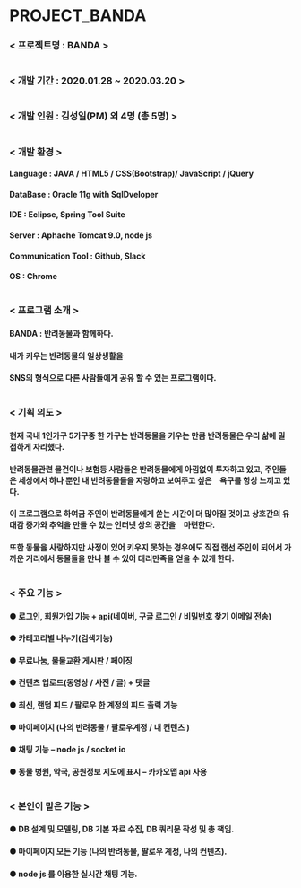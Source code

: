 


# PROJECT_BANDA



### < 프로젝트명 : BANDA >
#
### < 개발 기간 : 2020.01.28 ~ 2020.03.20 >
#
### < 개발 인원 : 김성일(PM) 외 4명 (총 5명) > 
#
### < 개발 환경 >
#### Language : JAVA / HTML5 / CSS(Bootstrap)/ JavaScript / jQuery
#### DataBase : Oracle 11g with SqlDveloper
#### IDE : Eclipse, Spring Tool Suite
#### Server : Aphache Tomcat 9.0, node js
#### Communication Tool : Github, Slack
#### OS : Chrome
#
### < 프로그램 소개 >
#### BANDA : 반려동물과 함께하다. 
#### 내가 키우는 반려동물의 일상생활을 
#### SNS의 형식으로 다른 사람들에게 공유 할 수 있는 프로그램이다.
#
### < 기획 의도 >
#### 현재 국내 1인가구 5가구중 한 가구는 반려동물을 키우는 만큼 반려동물은 우리 삶에 밀접하게 자리했다.
#### 반려동물관련 물건이나 보험등 사람들은 반려동물에게 아낌없이 투자하고 있고, 주인들은 세상에서 하나 뿐인 내 반려동물들을 자랑하고 보여주고 싶은　욕구를 항상 느끼고 있다.
#### 이 프로그램으로 하여금 주인이 반려동물에게 쏟는 시간이 더 많아질 것이고 상호간의 유대감 증가와 추억을 만들 수 있는 인터넷 상의 공간을　마련한다.
#### 또한 동물을 사랑하지만 사정이 있어 키우지 못하는 경우에도 직접 랜선 주인이 되어서 가까운 거리에서 동물들을 만나 볼 수 있어 대리만족을 얻을 수 있게 한다.
#
### < 주요 기능 >
#### ●  로그인, 회원가입 기능 + api(네이버, 구글 로그인 / 비밀번호 찾기 이메일 전송)
#### ●  카테고리별 나누기(검색기능)
#### ●  무료나눔, 물물교환 게시판 / 페이징
#### ●  컨텐츠 업로드(동영상 / 사진 / 글) + 댓글
#### ●  최신, 랜덤 피드 / 팔로우 한 계정의 피드 출력 기능
#### ●  마이페이지 (나의 반려동물 / 팔로우계정 / 내 컨텐츠 )
#### ●  채팅 기능 – node js / socket io
#### ●  동물 병원, 약국, 공원정보 지도에 표시 – 카카오맵 api 사용
#
### < 본인이 맡은 기능 >
#### ●  DB 설계 및 모델링, DB 기본 자료 수집, DB 쿼리문 작성 및 총 책임.
#### ●  마이페이지 모든 기능 (나의 반려동물, 팔로우 계정, 나의 컨텐츠).
#### ●  node js 를 이용한 실시간 채팅 기능.
#
